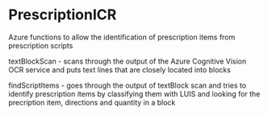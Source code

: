# PrescriptionICR
Azure functions to allow the identification of prescription items from prescription scripts

textBlockScan - scans through the output of the Azure Cognitive Vision OCR service and puts text lines that are 
closely located into blocks

findScriptItems	 - goes through the output of textBlock scan and tries to identify prescription items
by classifying them with LUIS and looking for the precription item, directions and quantity in a block



